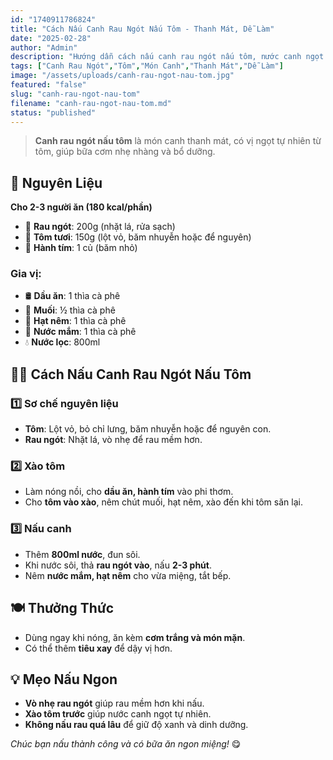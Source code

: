 ```yaml
---
id: "1740911786824"
title: "Cách Nấu Canh Rau Ngót Nấu Tôm - Thanh Mát, Dễ Làm"
date: "2025-02-28"
author: "Admin"
description: "Hướng dẫn cách nấu canh rau ngót nấu tôm, nước canh ngọt thanh, giàu dinh dưỡng, thích hợp cho bữa cơm gia đình."
tags: ["Canh Rau Ngót","Tôm","Món Canh","Thanh Mát","Dễ Làm"]
image: "/assets/uploads/canh-rau-ngot-nau-tom.jpg"
featured: "false"
slug: "canh-rau-ngot-nau-tom"
filename: "canh-rau-ngot-nau-tom.md"
status: "published"
---
```

> **Canh rau ngót nấu tôm** là món canh thanh mát, có vị ngọt tự nhiên từ tôm, giúp bữa cơm nhẹ nhàng và bổ dưỡng.

## 🛒 **Nguyên Liệu**  
**Cho 2-3 người ăn (180 kcal/phần)**  

- 🥬 **Rau ngót**: 200g (nhặt lá, rửa sạch)  
- 🍤 **Tôm tươi**: 150g (lột vỏ, băm nhuyễn hoặc để nguyên)  
- 🧅 **Hành tím**: 1 củ (băm nhỏ)  

### Gia vị:  
- 🛢️ **Dầu ăn**: 1 thìa cà phê  
- 🧂 **Muối**: ½ thìa cà phê  
- 🍚 **Hạt nêm**: 1 thìa cà phê  
- 🥢 **Nước mắm**: 1 thìa cà phê  
- 💧 **Nước lọc**: 800ml  

## 👩‍🍳 **Cách Nấu Canh Rau Ngót Nấu Tôm**  

### 1️⃣ **Sơ chế nguyên liệu**  
- **Tôm**: Lột vỏ, bỏ chỉ lưng, băm nhuyễn hoặc để nguyên con.  
- **Rau ngót**: Nhặt lá, vò nhẹ để rau mềm hơn.  

### 2️⃣ **Xào tôm**  
- Làm nóng nồi, cho **dầu ăn, hành tím** vào phi thơm.  
- Cho **tôm vào xào**, nêm chút muối, hạt nêm, xào đến khi tôm săn lại.  

### 3️⃣ **Nấu canh**  
- Thêm **800ml nước**, đun sôi.  
- Khi nước sôi, thả **rau ngót vào**, nấu **2-3 phút**.  
- Nêm **nước mắm, hạt nêm** cho vừa miệng, tắt bếp.  

## 🍽️ **Thưởng Thức**  
- Dùng ngay khi nóng, ăn kèm **cơm trắng và món mặn**.  
- Có thể thêm **tiêu xay** để dậy vị hơn.  

## 💡 **Mẹo Nấu Ngon**  
- **Vò nhẹ rau ngót** giúp rau mềm hơn khi nấu.  
- **Xào tôm trước** giúp nước canh ngọt tự nhiên.  
- **Không nấu rau quá lâu** để giữ độ xanh và dinh dưỡng.  

*Chúc bạn nấu thành công và có bữa ăn ngon miệng!* 😋